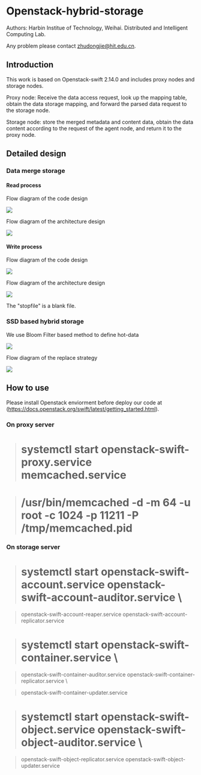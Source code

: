# Openstack-hybrid-storage

Authors: Harbin Institue of Technology, Weihai. Distributed and Intelligent Computing Lab.

Any problem please contact zhudongjie@hit.edu.cn.

## Introduction

This work is based on Openstack-swift 2.14.0 and includes proxy nodes and storage nodes.

Proxy node: Receive the data access request, look up the mapping table, obtain the data storage mapping, and forward the parsed data request to the storage node.

Storage node: store the merged metadata and content data, obtain the data content according to the request of the agent node, and return it to the proxy node.

## Detailed design

### Data merge storage

#### Read process

Flow diagram of the code design

![](https://github.com/Magnomic/openstack-hybrid-storage/blob/master/readme_pics/read_process.jpg)

Flow diagram of the architecture design

![](https://github.com/Magnomic/openstack-hybrid-storage/blob/master/readme_pics/read.jpg)


#### Write process

Flow diagram of the code design

![](https://github.com/Magnomic/openstack-hybrid-storage/blob/master/readme_pics/write_process.jpg)

Flow diagram of the architecture design

![](https://github.com/Magnomic/openstack-hybrid-storage/blob/master/readme_pics/write.jpg)

The "stopfile" is a blank file.

### SSD based hybrid storage
We use Bloom Filter based method to define hot-data

![](https://github.com/Magnomic/openstack-hybrid-storage/blob/master/readme_pics/hotdata.jpg)

Flow diagram of the replace strategy

![](https://github.com/Magnomic/openstack-hybrid-storage/blob/master/readme_pics/replace_strategy.jpg)

## How to use

Please install Openstack enviorment before deploy our code at (https://docs.openstack.org/swift/latest/getting_started.html).

### On proxy server
># systemctl start openstack-swift-proxy.service memcached.service

># /usr/bin/memcached -d -m 64 -u root -c 1024 -p 11211 -P /tmp/memcached.pid

### On storage server

># systemctl start openstack-swift-account.service openstack-swift-account-auditor.service \

>  openstack-swift-account-reaper.service openstack-swift-account-replicator.service

># systemctl start openstack-swift-container.service \

>  openstack-swift-container-auditor.service openstack-swift-container-replicator.service \

>  openstack-swift-container-updater.service

># systemctl start openstack-swift-object.service openstack-swift-object-auditor.service \

>  openstack-swift-object-replicator.service openstack-swift-object-updater.service

